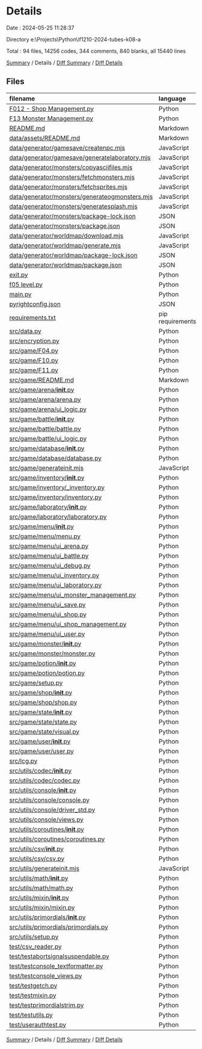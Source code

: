 # Details

Date : 2024-05-25 11:28:37

Directory e:\\Projects\\Python\\if1210-2024-tubes-k08-a

Total : 94 files,  14256 codes, 344 comments, 840 blanks, all 15440 lines

[Summary](results.md) / Details / [Diff Summary](diff.md) / [Diff Details](diff-details.md)

## Files
| filename | language | code | comment | blank | total |
| :--- | :--- | ---: | ---: | ---: | ---: |
| [F012 - Shop Management.py](/F012%20-%20Shop%20Management.py) | Python | 264 | 1 | 32 | 297 |
| [F13 Monster Management.py](/F13%20Monster%20Management.py) | Python | 47 | 1 | 7 | 55 |
| [README.md](/README.md) | Markdown | 36 | 0 | 6 | 42 |
| [data/assets/README.md](/data/assets/README.md) | Markdown | 11 | 0 | 10 | 21 |
| [data/generator/gamesave/createnpc.mjs](/data/generator/gamesave/createnpc.mjs) | JavaScript | 59 | 2 | 6 | 67 |
| [data/generator/gamesave/generatelaboratory.mjs](/data/generator/gamesave/generatelaboratory.mjs) | JavaScript | 40 | 0 | 4 | 44 |
| [data/generator/monsters/copyasciifiles.mjs](/data/generator/monsters/copyasciifiles.mjs) | JavaScript | 22 | 0 | 3 | 25 |
| [data/generator/monsters/fetchmonsters.mjs](/data/generator/monsters/fetchmonsters.mjs) | JavaScript | 77 | 1 | 7 | 85 |
| [data/generator/monsters/fetchsprites.mjs](/data/generator/monsters/fetchsprites.mjs) | JavaScript | 40 | 0 | 3 | 43 |
| [data/generator/monsters/generateogmonsters.mjs](/data/generator/monsters/generateogmonsters.mjs) | JavaScript | 59 | 1 | 7 | 67 |
| [data/generator/monsters/generatesplash.mjs](/data/generator/monsters/generatesplash.mjs) | JavaScript | 158 | 0 | 4 | 162 |
| [data/generator/monsters/package-lock.json](/data/generator/monsters/package-lock.json) | JSON | 708 | 0 | 1 | 709 |
| [data/generator/monsters/package.json](/data/generator/monsters/package.json) | JSON | 13 | 0 | 1 | 14 |
| [data/generator/worldmap/download.mjs](/data/generator/worldmap/download.mjs) | JavaScript | 75 | 0 | 4 | 79 |
| [data/generator/worldmap/generate.mjs](/data/generator/worldmap/generate.mjs) | JavaScript | 0 | 0 | 1 | 1 |
| [data/generator/worldmap/package-lock.json](/data/generator/worldmap/package-lock.json) | JSON | 629 | 0 | 1 | 630 |
| [data/generator/worldmap/package.json](/data/generator/worldmap/package.json) | JSON | 11 | 0 | 1 | 12 |
| [exit.py](/exit.py) | Python | 15 | 0 | 0 | 15 |
| [f05 level.py](/f05%20level.py) | Python | 15 | 4 | 4 | 23 |
| [main.py](/main.py) | Python | 121 | 3 | 3 | 127 |
| [pyrightconfig.json](/pyrightconfig.json) | JSON | 7 | 0 | 1 | 8 |
| [requirements.txt](/requirements.txt) | pip requirements | 2 | 0 | 1 | 3 |
| [src/data.py](/src/data.py) | Python | 92 | 13 | 29 | 134 |
| [src/encryption.py](/src/encryption.py) | Python | 15 | 3 | 5 | 23 |
| [src/game/F04.py](/src/game/F04.py) | Python | 28 | 0 | 1 | 29 |
| [src/game/F10.py](/src/game/F10.py) | Python | 125 | 1 | 12 | 138 |
| [src/game/F11.py](/src/game/F11.py) | Python | 88 | 1 | 9 | 98 |
| [src/game/README.md](/src/game/README.md) | Markdown | 33 | 0 | 13 | 46 |
| [src/game/arena/__init__.py](/src/game/arena/__init__.py) | Python | 7 | 0 | 4 | 11 |
| [src/game/arena/arena.py](/src/game/arena/arena.py) | Python | 23 | 0 | 6 | 29 |
| [src/game/arena/ui_logic.py](/src/game/arena/ui_logic.py) | Python | 296 | 19 | 4 | 319 |
| [src/game/battle/__init__.py](/src/game/battle/__init__.py) | Python | 15 | 0 | 4 | 19 |
| [src/game/battle/battle.py](/src/game/battle/battle.py) | Python | 59 | 6 | 12 | 77 |
| [src/game/battle/ui_logic.py](/src/game/battle/ui_logic.py) | Python | 536 | 34 | 4 | 574 |
| [src/game/database/__init__.py](/src/game/database/__init__.py) | Python | 31 | 0 | 2 | 33 |
| [src/game/database/database.py](/src/game/database/database.py) | Python | 122 | 0 | 7 | 129 |
| [src/game/generateinit.mjs](/src/game/generateinit.mjs) | JavaScript | 31 | 1 | 3 | 35 |
| [src/game/inventory/__init__.py](/src/game/inventory/__init__.py) | Python | 14 | 0 | 2 | 16 |
| [src/game/inventory/_inventory.py](/src/game/inventory/_inventory.py) | Python | 80 | 0 | 11 | 91 |
| [src/game/inventory/inventory.py](/src/game/inventory/inventory.py) | Python | 125 | 1 | 16 | 142 |
| [src/game/laboratory/__init__.py](/src/game/laboratory/__init__.py) | Python | 5 | 0 | 2 | 7 |
| [src/game/laboratory/laboratory.py](/src/game/laboratory/laboratory.py) | Python | 27 | 0 | 5 | 32 |
| [src/game/menu/__init__.py](/src/game/menu/__init__.py) | Python | 36 | 0 | 22 | 58 |
| [src/game/menu/menu.py](/src/game/menu/menu.py) | Python | 165 | 0 | 5 | 170 |
| [src/game/menu/ui_arena.py](/src/game/menu/ui_arena.py) | Python | 165 | 3 | 7 | 175 |
| [src/game/menu/ui_battle.py](/src/game/menu/ui_battle.py) | Python | 331 | 6 | 17 | 354 |
| [src/game/menu/ui_debug.py](/src/game/menu/ui_debug.py) | Python | 273 | 1 | 12 | 286 |
| [src/game/menu/ui_inventory.py](/src/game/menu/ui_inventory.py) | Python | 301 | 107 | 12 | 420 |
| [src/game/menu/ui_laboratory.py](/src/game/menu/ui_laboratory.py) | Python | 442 | 0 | 15 | 457 |
| [src/game/menu/ui_monster_management.py](/src/game/menu/ui_monster_management.py) | Python | 671 | 7 | 11 | 689 |
| [src/game/menu/ui_save.py](/src/game/menu/ui_save.py) | Python | 36 | 0 | 2 | 38 |
| [src/game/menu/ui_shop.py](/src/game/menu/ui_shop.py) | Python | 442 | 6 | 12 | 460 |
| [src/game/menu/ui_shop_management.py](/src/game/menu/ui_shop_management.py) | Python | 633 | 1 | 12 | 646 |
| [src/game/menu/ui_user.py](/src/game/menu/ui_user.py) | Python | 89 | 0 | 4 | 93 |
| [src/game/monster/__init__.py](/src/game/monster/__init__.py) | Python | 5 | 0 | 2 | 7 |
| [src/game/monster/monster.py](/src/game/monster/monster.py) | Python | 34 | 0 | 5 | 39 |
| [src/game/potion/__init__.py](/src/game/potion/__init__.py) | Python | 11 | 0 | 2 | 13 |
| [src/game/potion/potion.py](/src/game/potion/potion.py) | Python | 64 | 0 | 13 | 77 |
| [src/game/setup.py](/src/game/setup.py) | Python | 9 | 0 | 2 | 11 |
| [src/game/shop/__init__.py](/src/game/shop/__init__.py) | Python | 5 | 0 | 2 | 7 |
| [src/game/shop/shop.py](/src/game/shop/shop.py) | Python | 28 | 0 | 5 | 33 |
| [src/game/state/__init__.py](/src/game/state/__init__.py) | Python | 106 | 0 | 4 | 110 |
| [src/game/state/state.py](/src/game/state/state.py) | Python | 300 | 4 | 14 | 318 |
| [src/game/state/visual.py](/src/game/state/visual.py) | Python | 1,646 | 1 | 46 | 1,693 |
| [src/game/user/__init__.py](/src/game/user/__init__.py) | Python | 10 | 0 | 2 | 12 |
| [src/game/user/user.py](/src/game/user/user.py) | Python | 159 | 20 | 28 | 207 |
| [src/lcg.py](/src/lcg.py) | Python | 32 | 16 | 13 | 61 |
| [src/utils/codec/__init__.py](/src/utils/codec/__init__.py) | Python | 3 | 0 | 2 | 5 |
| [src/utils/codec/codec.py](/src/utils/codec/codec.py) | Python | 39 | 0 | 5 | 44 |
| [src/utils/console/__init__.py](/src/utils/console/__init__.py) | Python | 245 | 0 | 6 | 251 |
| [src/utils/console/console.py](/src/utils/console/console.py) | Python | 1,646 | 18 | 51 | 1,715 |
| [src/utils/console/driver_std.py](/src/utils/console/driver_std.py) | Python | 271 | 0 | 17 | 288 |
| [src/utils/console/views.py](/src/utils/console/views.py) | Python | 91 | 0 | 6 | 97 |
| [src/utils/coroutines/__init__.py](/src/utils/coroutines/__init__.py) | Python | 51 | 0 | 2 | 53 |
| [src/utils/coroutines/coroutines.py](/src/utils/coroutines/coroutines.py) | Python | 532 | 1 | 57 | 590 |
| [src/utils/csv/__init__.py](/src/utils/csv/__init__.py) | Python | 3 | 0 | 2 | 5 |
| [src/utils/csv/csv.py](/src/utils/csv/csv.py) | Python | 78 | 10 | 7 | 95 |
| [src/utils/generateinit.mjs](/src/utils/generateinit.mjs) | JavaScript | 31 | 1 | 3 | 35 |
| [src/utils/math/__init__.py](/src/utils/math/__init__.py) | Python | 31 | 0 | 2 | 33 |
| [src/utils/math/math.py](/src/utils/math/math.py) | Python | 110 | 18 | 16 | 144 |
| [src/utils/mixin/__init__.py](/src/utils/mixin/__init__.py) | Python | 7 | 0 | 2 | 9 |
| [src/utils/mixin/mixin.py](/src/utils/mixin/mixin.py) | Python | 69 | 0 | 7 | 76 |
| [src/utils/primordials/__init__.py](/src/utils/primordials/__init__.py) | Python | 63 | 0 | 2 | 65 |
| [src/utils/primordials/primordials.py](/src/utils/primordials/primordials.py) | Python | 417 | 18 | 68 | 503 |
| [src/utils/setup.py](/src/utils/setup.py) | Python | 9 | 0 | 2 | 11 |
| [test/csv_reader.py](/test/csv_reader.py) | Python | 7 | 0 | 2 | 9 |
| [test/testabortsignalsuspendable.py](/test/testabortsignalsuspendable.py) | Python | 30 | 0 | 5 | 35 |
| [test/testconsole_textformatter.py](/test/testconsole_textformatter.py) | Python | 68 | 0 | 10 | 78 |
| [test/testconsole_views.py](/test/testconsole_views.py) | Python | 53 | 0 | 12 | 65 |
| [test/testgetch.py](/test/testgetch.py) | Python | 117 | 7 | 5 | 129 |
| [test/testmixin.py](/test/testmixin.py) | Python | 42 | 1 | 8 | 51 |
| [test/testprimordialstrim.py](/test/testprimordialstrim.py) | Python | 16 | 0 | 3 | 19 |
| [test/testutils.py](/test/testutils.py) | Python | 38 | 0 | 7 | 45 |
| [test/userauthtest.py](/test/userauthtest.py) | Python | 35 | 6 | 4 | 45 |

[Summary](results.md) / Details / [Diff Summary](diff.md) / [Diff Details](diff-details.md)